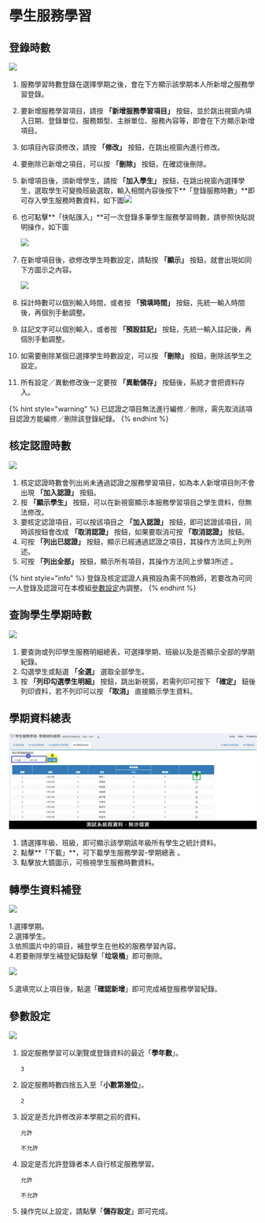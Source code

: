 # 學生服務學習

## 登錄時數

![](../.gitbook/assets/service-sign\_sing1.png)

1. 服務學習時數登錄在選擇學期之後，會在下方顯示該學期本人所新增之服務學習登錄。
2. 要新增服務學習項目，請按 **「新增服務學習項目」** 按鈕，並於跳出視窗內填入日期、登錄單位、服務類型、主辦單位、服務內容等，即會在下方顯示新增項目。
3. 如項目內容須修改，請按 **「修改」** 按鈕，在跳出視窗內進行修改。
4. 要刪除已新增之項目，可以按 **「刪除」** 按鈕，在確認後刪除。
5. 新增項目後，須新增學生，請按 **「加入學生」** 按鈕，在跳出視窗內選擇學生，選取學生可變換班級選取，輸入相關內容後按下**「登錄服務時數」**即可存入學生服務時數資料，如下圖![](../.gitbook/assets/service-sign\_sing1-2.png)
6.  也可點擊**「快貼匯入」**可一次登錄多筆學生服務學習時數，請參照快貼說明操作，如下圖

    ![](../.gitbook/assets/service-sign\_sing1-1.png)
7.  在新增項目後，欲修改學生時數設定，請點按 **「顯示」** 按鈕，就會出現如同下方圖示之內容。

    ![](../.gitbook/assets/service-sign\_sing2.png)
8. 採計時數可以個別輸入時間，或者按 **「預填時間」** 按鈕，先統一輸入時間後，再個別手動調整。
9. 註記文字可以個別輸入，或者按 **「預設註記」** 按鈕，先統一輸入註記後，再個別手動調整。
10. 如需要刪除某個已選擇學生時數設定，可以按 **「刪除」** 按鈕，刪除該學生之設定。
11. 所有設定／異動修改後一定要按 **「異動儲存」** 按鈕後，系統才會把資料存入。

{% hint style="warning" %}
已認證之項目無法進行編修／刪除，需先取消該項目認證方能編修／刪除該登錄紀錄。
{% endhint %}

## 核定認證時數

![](../.gitbook/assets/approve\_certification\_hours.png)

1. 核定認證時數會列出尚未通過認證之服務學習項目，如為本人新增項目則不會出現 **「加入認證」** 按鈕。
2. 按 **「顯示學生」** 按鈕，可以在新視窗顯示本服務學習項目之學生資料，但無法修改。
3. 要核定認證項目，可以按該項目之 **「加入認證」** 按鈕，即可認證該項目，同時該按鈕會改成 **「取消認證」** 按鈕，如果要取消可按 **「取消認證」** 按鈕。
4. 可按 **「列出已認證」** 按鈕，顯示已經通過認證之項目，其操作方法同上列所述。
5. 可按 **「列出全部」** 按鈕，顯示所有項目，其操作方法同上步驟3所述 。

{% hint style="info" %}
登錄及核定認證人員預設為需不同教師，若要改為可同一人登錄及認證可在本模組[參數設定](sheng-fu.md#can-shu-she-ding)內調整。
{% endhint %}

## 查詢學生學期時數

![](../.gitbook/assets/search\_stud\_semester\_hours.png)

1. 要查詢或列印學生服務明細總表，可選擇學期、班級以及是否顯示全部的學期紀錄。
2. 勾選學生或點選 **「全選」** 選取全部學生。
3. 按 **「列印勾選學生明細」** 按鈕，跳出新視窗，若需列印可按下 **「確定」** 鈕後列印資料，若不列印可以按 **「取消」** 直接顯示學生資料。

## 學期資料總表

![](../.gitbook/assets/semester-total.png)

1. 請選擇年級、班級，即可顯示該學期該年級所有學生之統計資料。
2. 點擊**「下載」**，可下載學生服務學習-學期總表 。
3. 點擊放大鏡圖示，可檢視學生服務時數資料。

## 轉學生資料補登

![](../.gitbook/assets/transfer\_stud\_data\_make-up.png)

1.選擇學期。\
2.選擇學生。\
3.依照圖片中的項目，補登學生在他校的服務學習內容。\
4.若要刪除學生補登紀錄點擊「**垃圾桶**」即可刪除。

![](../.gitbook/assets/transfer\_stud\_data\_make-up2.png)

5.選填完以上項目後，點選「**確認新增**」即可完成補登服務學習紀錄。

## 參數設定

![](<../.gitbook/assets/parameter\_setting (1).png>)

1.  設定服務學習可以瀏覽或登錄資料的最近「**學年數**」。

    `3`
2.  設定服務時數四捨五入至「**小數第幾位**」。

    `2`
3.  設定是否允許修改非本學期之前的資料。

    `允許`

    `不允許`
4.  設定是否允許登錄者本人自行核定服務學習。

    `允許`

    `不允許`
5. 操作完以上設定，請點擊「**儲存設定**」即可完成。
